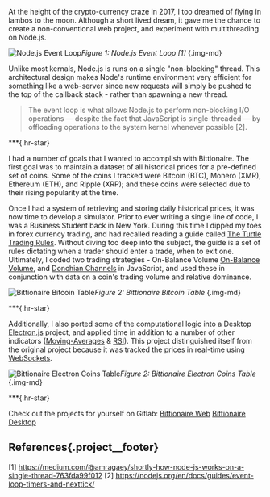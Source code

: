 At the height of the crypto-currency craze in 2017, I too dreamed of flying in lambos to the moon. Although a short lived dream, it gave me the chance to create a non-conventional web project, and experiment with multithreading on Node.js.

![Node.js Event Loop](/images/node-event-loop.png)*Figure 1: Node.js Event Loop [1]*
{.img-md}

Unlike most kernals, Node.js is runs on a single "non-blocking" thread. This architectural design makes Node's runtime environment very efficient for something like a web-server since new requests will simply be pushed to the top of the callback stack  - rather than spawning a new thread.  
  
>The event loop is what allows Node.js to perform non-blocking I/O operations — despite the fact that JavaScript is single-threaded — by offloading operations to the system kernel whenever possible [2].

***{.hr-star}

I had a number of goals that I wanted to accomplish with Bittionaire. The first goal was to maintain a dataset of all historical prices  for a pre-defined set of coins. Some of the coins I tracked were Bitcoin (BTC), Monero (XMR), Ethereum (ETH), and Ripple (XRP); and these coins were selected due to their rising popularity at the time. 

Once I had a system of retrieving and storing daily historical prices, it was now time to develop a simulator. Prior to ever writing a single line of code, I was a Business Student back in New York. During this time I dipped my toes in forex currency trading, and had recalled reading a guide called [The Turtle Trading Rules](http://www.metastocktools.com/downloads/turtlerules.pdf). Without diving too deep into the subject, the guide is a set of rules dictating when a trader should enter a trade, when to exit one. Ultimately, I coded two trading strategies - On-Balance Volume [On-Balance Volume](https://www.investopedia.com/terms/o/onbalancevolume.asp), and [Donchian Channels](https://www.investopedia.com/terms/d/donchianchannels.asp) in JavaScript, and used these in conjunction with data on a coin's trading volume and relative dominance.

 ![Bittionaire Bitcoin Table](/images/bittionaire.png)*Figure 2: Bittionaire Bitcoin Table*
{.img-md}

***{.hr-star}

Additionally, I also ported some of the computational logic into a Desktop [Electron.js](https://electronjs.org) project, and applied time in addition to a number of other indicators ([Moving-Averages](https://www.investopedia.com/terms/m/movingaverage.asp) & [RSI](https://www.investopedia.com/terms/r/rsi.asp)). This project distinguished itself from the original project because it was tracked the prices in real-time using [WebSockets](https://en.wikipedia.org/wiki/WebSocket). 
 
 ![Bittionaire Electron Coins Table](/images/bittionaire-electron.png)*Figure 2: Bittionaire Electron Coins Table*
 {.img-md}
 
 ***{.hr-star}
 
 Check out the projects for yourself on Gitlab:
 [Bittionaire Web](https://gitlab.com/jinusean/bittionaire)
 [Bittionaire Desktop](https://gitlab.com/jinusean/bittionaire-electron)

## References{.project__footer}

[1] https://medium.com/@amragaey/shortly-how-node-js-works-on-a-single-thread-763fda99f012
[2] https://nodejs.org/en/docs/guides/event-loop-timers-and-nexttick/
